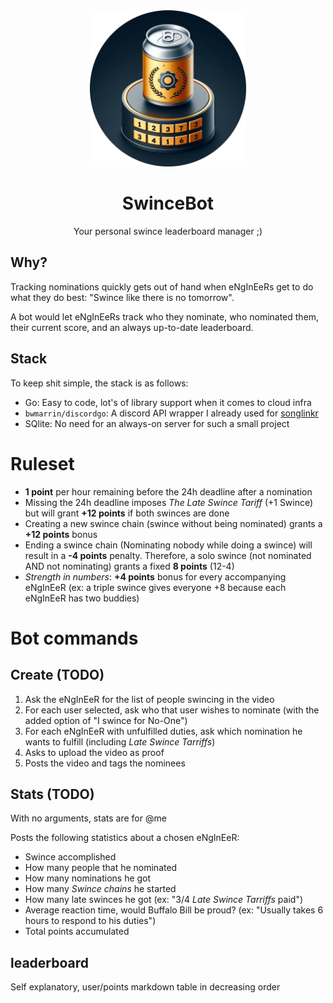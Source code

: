 <div align="center">

  <img alt="A beer to rule over all beers" src="assets/logo.png" width="250px" />

# SwinceBot

Your personal swince leaderboard manager ;)

</div>

## Why?

Tracking nominations quickly gets out of hand when eNgInEeRs get to do what
they do best: "Swince like there is no tomorrow".


A bot would let eNgInEeRs track who they nominate, who nominated them, their
current score, and an always up-to-date leaderboard.

## Stack

To keep shit simple, the stack is as follows:

- Go: Easy to code, lot's of library support when it comes to cloud infra
- `bwmarrin/discordgo`: A discord API wrapper I already used for [songlinkr][1]
- SQlite: No need for an always-on server for such a small project

# Ruleset

- **1 point** per hour remaining before the 24h deadline after a nomination
- Missing the 24h deadline imposes *The Late Swince Tariff* (+1 Swince) but
  will grant **+12 points** if both swinces are done
- Creating a new swince chain (swince without being nominated) grants a **+12
  points** bonus
- Ending a swince chain (Nominating nobody while doing a swince) will result in
  a **-4 points** penalty. Therefore, a solo swince (not nominated AND not
  nominating) grants a fixed **8 points** (12-4)
- *Strength in numbers*: **+4 points** bonus for every accompanying eNgInEeR
  (ex: a triple swince gives everyone +8 because each eNgInEeR has two buddies)

# Bot commands

## Create (TODO)

1. Ask the eNgInEeR for the list of people swincing in the video
2. For each user selected, ask who that user wishes to nominate (with the added
   option of "I swince for No-One")
3. For each eNgInEeR with unfulfilled duties, ask which nomination he wants to
   fulfill (including *Late Swince Tarriffs*)
3. Asks to upload the video as proof
4. Posts the video and tags the nominees

## Stats (TODO)

With no arguments, stats are for @me

Posts the following statistics about a chosen eNgInEeR:

- Swince accomplished
- How many people that he nominated
- How many nominations he got
- How many *Swince chains* he started
- How many late swinces he got (ex: "3/4 *Late Swince Tarriffs* paid")
- Average reaction time, would Buffalo Bill be proud?
  (ex: "Usually takes 6 hours to respond to his duties")
- Total points accumulated

## leaderboard

Self explanatory, user/points markdown table in decreasing order


[1]: https://github.com/ChausseBenjamin/songlinkr
